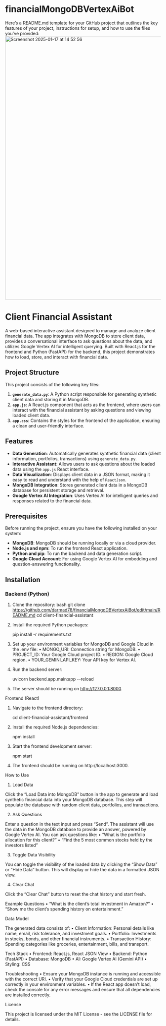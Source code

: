# financialMongoDBVertexAiBot
Here’s a README.md template for your GitHub project that outlines the key features of your project, instructions for setup, and how to use the files you’ve provided:
<img width="850" alt="Screenshot 2025-01-17 at 14 52 56" src="https://github.com/user-attachments/assets/d1d29f31-03b5-400f-925b-5dcd06f4bffb" />


# Client Financial Assistant

A web-based interactive assistant designed to manage and analyze client financial data. The app integrates with MongoDB to store client data, provides a conversational interface to ask questions about the data, and utilizes Google Vertex AI for intelligent querying. Built with React.js for the frontend and Python (FastAPI) for the backend, this project demonstrates how to load, store, and interact with financial data.

## Project Structure

This project consists of the following key files:

1. **`generate_data.py`**: A Python script responsible for generating synthetic client data and storing it in MongoDB.
2. **`app.js`**: A React.js component that acts as the frontend, where users can interact with the financial assistant by asking questions and viewing loaded client data.
3. **`app.css`**: Contains the styles for the frontend of the application, ensuring a clean and user-friendly interface.

## Features

- **Data Generation**: Automatically generates synthetic financial data (client information, portfolios, transactions) using `generate_data.py`.
- **Interactive Assistant**: Allows users to ask questions about the loaded data using the `app.js` React interface.
- **Data Visualization**: Displays client data in a JSON format, making it easy to read and understand with the help of `ReactJson`.
- **MongoDB Integration**: Stores generated client data in a MongoDB database for persistent storage and retrieval.
- **Google Vertex AI Integration**: Uses Vertex AI for intelligent queries and responses related to the financial data.

## Prerequisites

Before running the project, ensure you have the following installed on your system:

- **MongoDB**: MongoDB should be running locally or via a cloud provider.
- **Node.js and npm**: To run the frontend React application.
- **Python and pip**: To run the backend and data generation script.
- **Google Cloud Account**: For using Google Vertex AI for embedding and question-answering functionality.

## Installation

### Backend (Python)

1. Clone the repository:
   bash
   git clone  https://github.com/darmad78/financialMongoDBVertexAiBot/edit/main/README.md
   cd client-financial-assistant

2.	Install the required Python packages:

	pip install -r requirements.txt


3.	Set up your environment variables for MongoDB and Google Cloud in the .env file:
	• MONGO_URI: Connection string for MongoDB.
	• PROJECT_ID: Your Google Cloud project ID.
	• REGION: Google Cloud region.
	• YOUR_GEMINI_API_KEY: Your API key for Vertex AI.

4.	Run the backend server:

	uvicorn backend.app.main:app --reload                               

5.	The server should be running on http://127.0.0.1:8000.

	
 Frontend (React)

1.	Navigate to the frontend directory:

	cd client-financial-assistant/frontend


2.	Install the required Node.js dependencies:

	npm install


3.	Start the frontend development server:

	npm start


4.	The frontend should be running on http://localhost:3000.

How to Use

1. Load Data

Click the “Load Data into MongoDB” button in the app to generate and load synthetic financial data into your MongoDB database. This step will populate the database with random client data, portfolios, and transactions.

2. Ask Questions

Enter a question in the text input and press “Send”. The assistant will use the data in the MongoDB database to provide an answer, powered by Google Vertex AI. You can ask questions like:
	•	“What is the portfolio allocation for this client?”
	•	“Find the 5 most common stocks held by the investors listed”

3. Toggle Data Visibility

You can toggle the visibility of the loaded data by clicking the “Show Data” or “Hide Data” button. This will display or hide the data in a formatted JSON view.

4. Clear Chat

Click the “Clear Chat” button to reset the chat history and start fresh.

Example Questions
	•	“What is the client’s total investment in Amazon?”
	•	“Show me the client’s spending history on entertainment.”

Data Model

The generated data consists of:
	•	Client Information: Personal details like name, email, risk tolerance, and investment goals.
	•	Portfolio: Investments in stocks, bonds, and other financial instruments.
	•	Transaction History: Spending categories like groceries, entertainment, bills, and transport.

Tech Stack
	•	Frontend: React.js, React JSON View
	•	Backend: Python (FastAPI)
	•	Database: MongoDB
	•	AI: Google Vertex AI (Gemini API)
	•	Styling: CSS

Troubleshooting
	•	Ensure your MongoDB instance is running and accessible with the correct URI.
	•	Verify that your Google Cloud credentials are set up correctly in your environment variables.
	•	If the React app doesn’t load, check the console for any error messages and ensure that all dependencies are installed correctly.

License

This project is licensed under the MIT License - see the LICENSE file for details.
